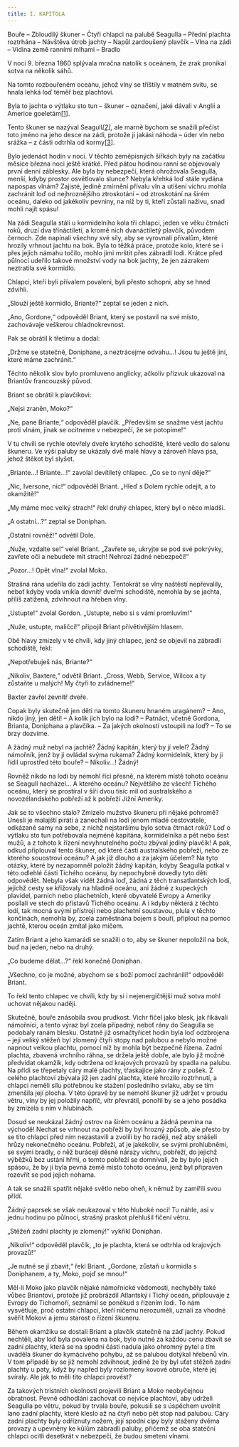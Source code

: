 ```yaml
---
title: I. KAPITOLA
---
```


Bouře – Zbloudilý škuner – Čtyři chlapci na palubě Seagulla – Přední plachta roztrhána – Návštěva útrob jachty – Napůl zardoušený plavčík – Vlna na zádi – Vidina země ranními mlhami – Bradlo

V noci 9. března 1860 splývala mračna natolik s oceánem, že zrak pronikal sotva na několik sáhů.

Na tomto rozbouřeném oceánu, jehož vlny se tříštily v matném svitu, se hnala lehká loď téměř bez plachtoví.

Byla to jachta o výtlaku sto tun – škuner – označení, jaké dávali v Anglii a Americe goeletám[\[1\]](../Text/dva_roky_prazdnin_93.html#_ftn1).

Tento škuner se nazýval Seagull[_\[2\]_](../Text/dva_roky_prazdnin_93.html#_ftn2), ale marně bychom se snažili přečíst toto jméno na jeho desce na zádi, protože ji jakási náhoda – úder vln nebo srážka – z části odtrhla od kormy[\[3\]](../Text/dva_roky_prazdnin_93.html#_ftn3).

Bylo jedenáct hodin v noci. V těchto zeměpisných šířkách byly na začátku měsíce března noci ještě krátké. Před pátou hodinou ranní se objevovaly první denní záblesky. Ale byla by nebezpečí, která ohrožovala Seagulla, menší, kdyby prostor osvětlovalo slunce? Nebyla křehká loď stále vydána napospas vlnám? Zajisté, jedině zmírnění přívalu vln a utišení vichru mohla zachránit loď od nejhroznějšího ztroskotání – od ztroskotání na širém oceánu, daleko od jakékoliv pevniny, na níž by ti, kteří zůstali naživu, snad mohli najít spásu!

Na zádi Seagulla stáli u kormidelního kola tři chlapci, jeden ve věku čtrnácti roků, druzí dva třináctiletí, a kromě nich dvanáctiletý plavčík, původem černoch. Zde napínali všechny své síly, aby se vyrovnali přívalům, které hrozily vrhnout jachtu na bok. Byla to těžká práce, protože kolo, které se i přes jejich námahu točilo, mohlo jimi mrštit přes zábradlí lodi. Krátce před půlnocí udeřilo takové množství vody na bok jachty, že jen zázrakem neztratila své kormidlo.

Chlapci, kteří byli přívalem povaleni, byli přesto schopni, aby se hned zdvihli.

„Slouží ještě kormidlo, Briante?“ zeptal se jeden z nich.

„Ano, Gordone,“ odpověděl Briant, který se postavil na své místo, zachovávaje veškerou chladnokrevnost.

Pak se obrátil k třetímu a dodal:

„Držme se statečně, Doniphane, a neztrácejme odvahu…! Jsou tu ještě jiní, které máme zachránit.“

Těchto několik slov bylo promluveno anglicky, ačkoliv přízvuk ukazoval na Briantův francouzský původ.

Briant se obrátil k plavčíkovi:

„Nejsi zraněn, Moko?“

„Ne, pane Briante,“ odpověděl plavčík. „Především se snažme vést jachtu proti vlnám, jinak se ocitneme v nebezpečí, že se potopíme!“

V tu chvíli se rychle otevřely dveře krytého schodiště, které vedlo do salonu škuneru. Ve výši paluby se ukázaly dvě malé hlavy a zároveň hlava psa, jehož štěkot byl slyšet.

„Briante…! Briante…!“ zavolal devítiletý chlapec. „Co se to nyní děje?“

„Nic, Iversone, nic!“ odpověděl Briant. „Hleď s Dolem rychle odejít, a to okamžitě!“

„My máme moc velký strach!“ řekl druhý chlapec, který byl o něco mladší.

„A ostatní…?“ zeptal se Doniphan.

„Ostatní rovněž!“ odvětil Dole.

„Nuže, vzdalte se!“ velel Briant. „Zavřete se, ukryjte se pod své pokrývky, zavřete oči a nebudete mít strach! Nehrozí žádné nebezpečí!“

„Pozor…! Opět vlna!“ zvolal Moko.

Strašná rána udeřila do zádi jachty. Tentokrát se vlny naštěstí nepřevalily, neboť kdyby voda vnikla dovnitř dveřmi schodiště, nemohla by se jachta, příliš zatížená, zdvihnout na hřeben vlny.

„Ustupte!“ zvolal Gordon. „Ustupte, nebo si s vámi promluvím!“

„Nuže, ustupte, maličcí!“ připojil Briant přívětivějším hlasem.

Obě hlavy zmizely v té chvíli, kdy jiný chlapec, jenž se objevil na zábradlí schodiště, řekl:

„Nepotřebuješ nás, Briante?“

„Nikoliv, Baxtere,“ odvětil Briant. „Cross, Webb, Service, Wilcox a ty zůstaňte u malých! My čtyři to zvládneme!“

Baxter zavřel zevnitř dveře.

Copak byly skutečně jen děti na tomto škuneru hnaném uragánem? – Ano, nikdo jiný, jen děti! – A kolik jich bylo na lodi? – Patnáct, včetně Gordona, Brianta, Doniphana a plavčíka. – Za jakých okolností vstoupili na loď? – To se brzy dozvíme.

A žádný muž nebyl na jachtě? Žádný kapitán, který by jí velel? Žádný námořník, jenž by ji ovládal svýma rukama? Žádný kormidelník, který by ji řídil uprostřed této bouře? – Nikoliv…! Žádný!

Rovněž nikdo na lodi by nemohl říci přesně, na kterém místě tohoto oceánu se Seagull nacházel… A kterého oceánu? Největšího ze všech! Tichého oceánu, který se prostíral v šíři dvou tisíc mil od australského a novozélandského pobřeží až k pobřeží Jižní Ameriky.

Jak se to všechno stalo? Zmizelo mužstvo škuneru při nějaké pohromě? Unesli je malajští piráti a zanechali na lodi jenom mladé cestovatele, odkázané samy na sebe, z nichž nejstaršímu bylo sotva čtrnáct roků? Loď o výtlaku sto tun potřebovala nejméně kapitána, kormidelníka a pět nebo šest mužů, a z tohoto k řízení nevyhnutelného počtu zbýval jediný plavčík! A pak, odkud připlouval tento škuner, od které části australského pobřeží, nebo ze kterého souostroví oceánu? A jak již dlouho a za jakým účelem? Na tyto otázky, které by nezapomněl položit žádný kapitán, kdyby Seagulla potkal v této odlehlé části Tichého oceánu, by nepochybně dovedly tyto děti odpovědět. Nebyla však vidět žádná loď, žádná z těch transatlantských lodí, jejichž cesty se křižovaly na hladině oceánu, ani žádné z kupeckých plavidel, parních nebo plachetních, které obyvatelé Evropy a Ameriky posílali ve stech do přístavů Tichého oceánu. A i kdyby některá z těchto lodí, tak mocná svými přístroji nebo plachetní soustavou, plula v těchto končinách, nemohla by, zcela zaměstnána bojem s bouří, připlout na pomoc jachtě, kterou oceán zmítal jako míčem.

Zatím Briant a jeho kamarádi se snažili o to, aby se škuner nepoložil na bok, buď na jeden, nebo na druhý.

„Co budeme dělat…?“ řekl konečně Doniphan.

„Všechno, co je možné, abychom se s boží pomocí zachránili!“ odpověděl Briant.

To řekl tento chlapec ve chvíli, kdy by si i nejenergičtější muž sotva mohl uchovat nějakou naději.

Skutečně, bouře znásobila svou prudkost. Vichr fičel jako blesk, jak říkávali námořníci, a tento výraz byl zcela případný, neboť rány do Seagulla se podobaly ranám blesku. Ostatně již osmačtyřicet hodin byla loď odzbrojena – její veliký stěžeň byl zlomený čtyři stopy nad palubou a nebylo možné napnout velkou plachtu, pomocí níž by mohla být bezpečně řízena. Zadní plachta, zbavená vrchního ráhna, se držela ještě dobře, ale bylo již možné předvídat okamžik, kdy odtržena od krajových provazů by spadla na palubu. Na přídi se třepetaly cáry malé plachty, třaskajíce jako rány z pušek. Z celého plachtoví zbývala již jen zadní plachta, které hrozilo roztrhnutí, a chlapci neměli sílu potřebnou ke stažení posledního svlaku, aby se tím zmenšila její plocha. V této úpravě by se nemohl škuner již udržet v proudu větru, vlny by jej položily napříč, vítr převrátil, ponořil by se a jeho posádka by zmizela s ním v hlubinách.

Dosud se neukázal žádný ostrov na širém oceánu a žádná pevnina na východě! Nechat se vrhnout na pobřeží by byl hrozný způsob, ale přesto by se tito chlapci před ním nezastavili a zvolili by ho raději, než aby snášeli hrůzy nekonečného oceánu. Pobřeží, ať je jakékoliv, se svými prohlubněmi, se svými bradly, o něž burácejí děsné nárazy vichru, pobřeží, do jejichž výběžků bez ustání hřmí, o tomto pobřeží se domnívali, že by bylo jejich spásou, že by jí byla pevná země místo tohoto oceánu, jenž byl připraven rozevřít se pod jejich nohama.

A tak se snažili spatřit nějaké světlo nebo oheň, k němuž by zamířili svou přídí.

Žádný paprsek se však neukazoval v této hluboké noci! Tu náhle, asi v jednu hodinu po půlnoci, strašný praskot přehlušil fičení větru.

„Stěžeň zadní plachty je zlomený!“ vykřikl Doniphan.

„Nikoliv!“ odpověděl plavčík, „to je plachta, která se odtrhla od krajových provazů!“

„Je nutné se jí zbavit,“ řekl Briant. „Gordone, zůstaň u kormidla s Doniphanem, a ty, Moko, pojď se mnou!“

Měl-li Moko jako plavčík nějaké námořnické vědomosti, nechyběly také vůbec Briantovi, protože již probrázdil Atlantský i Tichý oceán, připlouvaje z Evropy do Tichomoří, seznámil se poněkud s řízením lodi. To nám vysvětluje, proč ostatní chlapci, kteří ničemu nerozuměli, uznali za vhodné svěřit Mokovi a jemu starost o řízení škuneru.

Během okamžiku se dostali Briant a plavčík statečně na záď jachty. Pokud nechtěli, aby loď byla povalena na bok, bylo nutné za každou cenu zbavit se zadní plachty, která se na spodní části nadula jako ohromný pytel a tím uváděla škuner do kymácivého pohybu, až se palubou dotýkal hřebenů vln. V tom případě by se již nemohl zdvihnout, jedině že by byl uťat stěžeň zadní plachty u paty, když by napřed byly rozlomeny kovové obruče, které jej svíraly. Ale jak to měli tito chlapci provést?

Za takových tristních okolností projevili Briant a Moko neobyčejnou obratnost. Pevně odhodláni zachovat co nejvíce plachtoví, aby udrželi Seagulla po větru, pokud by trvala bouře, pokusili se s úspěchem uvolnit lano zadní plachty, které kleslo až na čtyři nebo pět stop nad palubou. Cáry zadní plachty byly odříznuty nožem, její spodní cípy byly staženy dvěma provazy a upevněny ke kůlům zábradlí paluby, přičemž se oba stateční chlapci ocitli desetkrát v nebezpečí, že budou smeteni vlnami.

